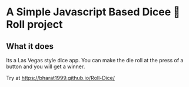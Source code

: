 # A Simple Javascript Based  Dicee 🎲 Roll project

## What it does

Its  a Las Vegas style dice app. You can make the die roll at the press of a button and you will get a winner.

Try at https://bharat1999.github.io/Roll-Dice/
